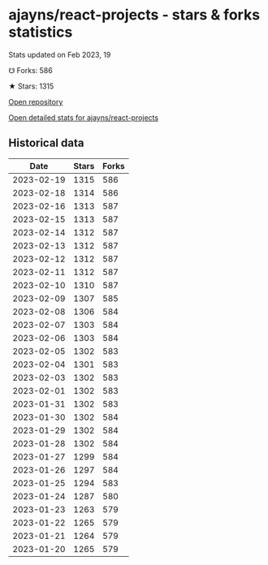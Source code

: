# ajayns/react-projects - stars & forks statistics

Stats updated on Feb 2023, 19

☋ Forks: 586

★ Stars: 1315

[Open repository](https://github.com/ajayns/react-projects)

[Open detailed stats for ajayns/react-projects](https://reviewgithub.com/rep/ajayns/react-projects)

## Historical data
| Date | Stars | Forks |
|------|-------|-------|
| 2023-02-19 | 1315 | 586 | 
| 2023-02-18 | 1314 | 586 | 
| 2023-02-16 | 1313 | 587 | 
| 2023-02-15 | 1313 | 587 | 
| 2023-02-14 | 1312 | 587 | 
| 2023-02-13 | 1312 | 587 | 
| 2023-02-12 | 1312 | 587 | 
| 2023-02-11 | 1312 | 587 | 
| 2023-02-10 | 1310 | 587 | 
| 2023-02-09 | 1307 | 585 | 
| 2023-02-08 | 1306 | 584 | 
| 2023-02-07 | 1303 | 584 | 
| 2023-02-06 | 1303 | 584 | 
| 2023-02-05 | 1302 | 583 | 
| 2023-02-04 | 1301 | 583 | 
| 2023-02-03 | 1302 | 583 | 
| 2023-02-01 | 1302 | 583 | 
| 2023-01-31 | 1302 | 583 | 
| 2023-01-30 | 1302 | 584 | 
| 2023-01-29 | 1302 | 584 | 
| 2023-01-28 | 1302 | 584 | 
| 2023-01-27 | 1299 | 584 | 
| 2023-01-26 | 1297 | 584 | 
| 2023-01-25 | 1294 | 583 | 
| 2023-01-24 | 1287 | 580 | 
| 2023-01-23 | 1263 | 579 | 
| 2023-01-22 | 1265 | 579 | 
| 2023-01-21 | 1264 | 579 | 
| 2023-01-20 | 1265 | 579 | 


